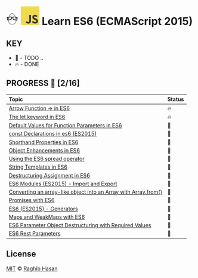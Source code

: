 # ![🥚 EH](./eH-logo.png) ![JS](./js-logo.png) Learn ES6 (ECMAScript 2015)


## KEY
* 🚧 - TODO ..
* 🔥 - DONE

## PROGRESS 🚀 [2/16]

|  Topic       |        Status     |
| :-------------  | :------------- |
| [Arrow Function => in ES6](./practices/arrow-functions.js) | 🔥 |
| [The let keyword in ES6](./practices/let.js) | 🔥 |
| [Default Values for Function Parameters in ES6](./practices/default-parameters.js) | 🚧 |
| [const Declarations in es6 (ES2015)](./practices/const.js) | 🚧 |
| [Shorthand Properties in ES6](./practices/shortHand-props.js) | 🚧 |
| [Object Enhancements in ES6](./practices/enhancements.js) | 🚧 |
| [Using the ES6 spread operator](./practices/spread.js) | 🚧 |
| [String Templates in ES6](./practices/string-templates.js) | 🚧 |
| [Destructuring Assignment in ES6](./practices/destructuring.js) | 🚧 |
| [ES6 Modules (ES2015) - Import and Export](./practices/es6-modules) | 🚧 |
| [Converting an array-like object into an Array with Array.from()](./practices/array-from) | 🚧 |
| [Promises with ES6](./practices/promises.js) | 🚧 |
| [ES6 (ES2015) - Generators](./practices/generators.js) | 🚧 |
| [Maps and WeakMaps with ES6](./practices/Maps.js) | 🚧 |
| [ES6 Parameter Object Destructuring with Required Values](./practices/destructuring-require.js) | 🚧 |
| [ES6 Rest Parameters](./practices/rest.js) | 🚧 |

## License
[MIT](./license) © [Raghib Hasan](http://raghibm.com/)